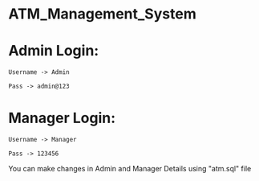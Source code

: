 # ATM_Management_System
  

  # Admin Login:

    Username -> Admin

    Pass -> admin@123

  # Manager Login:

    Username -> Manager

    Pass -> 123456

You can make changes in Admin and Manager Details using "atm.sql" file
